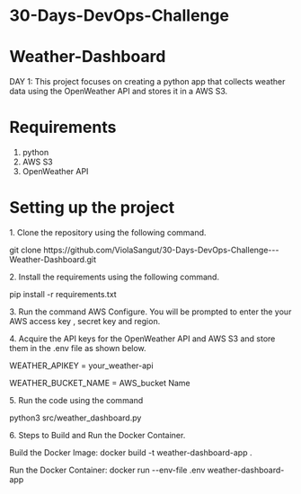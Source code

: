 # 30-Days-DevOps-Challenge
# Weather-Dashboard

DAY 1: This project focuses on creating a python app that collects weather data using the OpenWeather API and stores it in a AWS S3.

# Requirements
1. python
2. AWS S3
3. OpenWeather API

# Setting up the project
<p>1. Clone the repository using the following command.</p>
  <p> git clone https://github.com/ViolaSangut/30-Days-DevOps-Challenge---Weather-Dashboard.git</p>
   
<p>2. Install the requirements using the following command.</p>
   <p>pip install -r requirements.txt</p>
   
<p>3. Run the command  AWS Configure. You will be prompted to enter the your AWS access key , secret key and region.</p>
   
<p>4. Acquire the API keys for the OpenWeather API and AWS S3 and store them in the .env file as shown below.</p>
      <p>WEATHER_APIKEY = your_weather-api</p>
     <p> WEATHER_BUCKET_NAME = AWS_bucket Name</p>
   
<p>5. Run the code using the command</p>
 <p>  python3 src/weather_dashboard.py</p>
  
<p>6. Steps to Build and Run the Docker Container.</p>
   <p> Build the Docker Image: docker build -t weather-dashboard-app .</p>
    <p>Run the Docker Container: docker run --env-file .env weather-dashboard-app</p>

   
